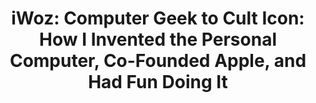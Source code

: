 ---
layout: book
title: "iWoz: Computer Geek to Cult Icon: How I Invented the Personal Computer, Co-Founded Apple, and Had Fun Doing It"
image_path: /images/books/iwoz.jpg
---